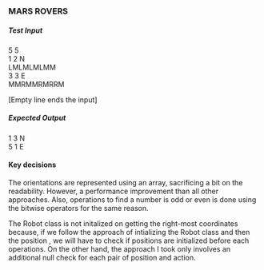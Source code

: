 ### MARS ROVERS

##### Test Input  

5 5 <br />
1 2 N <br />
LMLMLMLMM <br />
3 3 E <br />
MMRMMRMRRM <br />

[Empty line ends the input]

##### Expected Output 

1 3 N <br />
5 1 E

#### Key decisions 

The orientations are represented using an array,  sacrificing a bit on the readability. However, a performance improvement than all other approaches.  Also, operations to find a number is odd or even is done using the bitwise operators for the same reason.

The Robot class is not initalized on getting the right-most coordinates because, if we follow the approach of intializing the Robot class and then the position , we will have to check if positions are initialized before each operations. On the other hand, the approach I took only involves an additional null check for each pair of position and action.  



